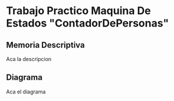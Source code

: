 # Trabajo Practico Maquina De Estados "ContadorDePersonas"

## Memoria Descriptiva 

Aca la descripcion

## Diagrama

Aca el diagrama
